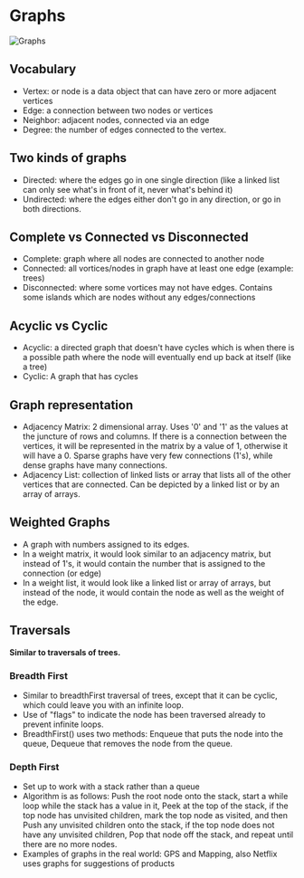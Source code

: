 # Graphs

![Graphs](https://cdn-media-1.freecodecamp.org/images/vQ77VuGVlTR95GgMxzyKqydIqoRJcPcWrigy)

## Vocabulary

- Vertex: or node is a data object that can have zero or more adjacent vertices
- Edge: a connection between two nodes or vertices
- Neighbor: adjacent nodes, connected via an edge
- Degree: the number of edges connected to the vertex.

## Two kinds of graphs

- Directed: where the edges go in one single direction (like a linked list can only see what's in front of it, never what's behind it)
- Undirected: where the edges either don't go in any direction, or go in both directions.

## Complete vs Connected vs Disconnected

- Complete: graph where all nodes are connected to another node
- Connected: all vortices/nodes in graph have at least one edge (example: trees)
- Disconnected: where some vortices may not have edges. Contains some islands which are nodes without any edges/connections

## Acyclic vs Cyclic

- Acyclic: a directed graph that doesn't have cycles which is when there is a possible path where the node will eventually end up back at itself (like a tree)
- Cyclic: A graph that has cycles

## Graph representation

- Adjacency Matrix: 2 dimensional array. Uses '0' and '1' as the values at the juncture of rows and columns. If there is a connection between the vertices, it will be represented in the matrix by a value of 1, otherwise it will have a 0. Sparse graphs have very few connections (1's), while dense graphs have many connections.
- Adjacency List: collection of linked lists or array that lists all of the other vertices that are connected. Can be depicted by a linked list or by an array of arrays.

## Weighted Graphs

- A graph with numbers assigned to its edges.
- In a weight matrix, it would look similar to an adjacency matrix, but instead of 1's, it would contain the number that is assigned to the connection (or edge)
- In a weight list, it would look like a linked list or array of arrays, but instead of the node, it would contain the node as well as the weight of the edge.

## Traversals

**Similar to traversals of trees.**

### Breadth First

- Similar to breadthFirst traversal of trees, except that it can be cyclic, which could leave you with an infinite loop.
- Use of "flags" to indicate the node has been traversed already to prevent infinite loops.
- BreadthFirst() uses two methods: Enqueue that puts the node into the queue, Dequeue that removes the node from the queue.

### Depth First

- Set up to work with a stack rather than a queue
- Algorithm is as follows: Push the root node onto the stack, start a while loop while the stack has a value in it, Peek at the top of the stack, if the top node has unvisited children, mark the top node as visited, and then Push any unvisited children onto the stack, if the top node does not have any unvisited children, Pop that node off the stack, and repeat until there are no more nodes.
- Examples of graphs in the real world: GPS and Mapping, also Netflix uses graphs for suggestions of products
